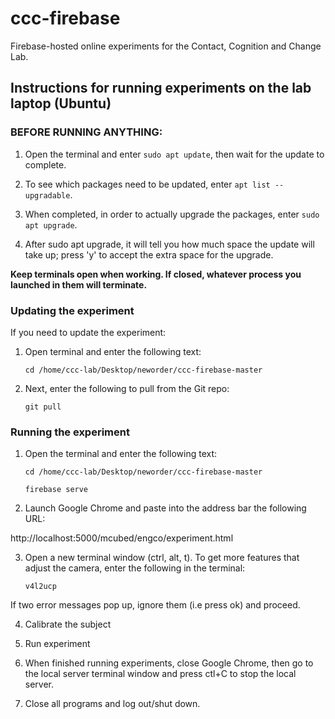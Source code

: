 # ccc-firebase
Firebase-hosted online experiments for the Contact, Cognition and Change Lab.

## Instructions for running experiments on the lab laptop (Ubuntu)

### BEFORE RUNNING ANYTHING:

1. Open the terminal and enter `sudo apt update`, then wait for the update to complete.

2. To see which packages need to be updated, enter `apt list --upgradable`.

3. When completed, in order to actually upgrade the packages, enter `sudo apt upgrade`.

4. After sudo apt upgrade, it will tell you how much space the update will take up; press 'y' to accept the extra space for the upgrade.

**Keep terminals open when working. If closed, whatever process you launched in them will terminate.**

### Updating the experiment

If you need to update the experiment:

1. Open terminal and enter the following text:

     `cd /home/ccc-lab/Desktop/neworder/ccc-firebase-master`

2. Next, enter the following to pull from the Git repo:

     `git pull`

### Running the experiment

1. Open the terminal and enter the following text:

     `cd /home/ccc-lab/Desktop/neworder/ccc-firebase-master`

     `firebase serve`

2. Launch Google Chrome and paste into the address bar the following URL:

  http://localhost:5000/mcubed/engco/experiment.html

3. Open a new terminal window (ctrl, alt, t). To get more features that adjust the camera, enter the following in the terminal:

     `v4l2ucp`

If two error messages pop up, ignore them (i.e press ok) and proceed.

4. Calibrate the subject

5. Run experiment

6. When finished running experiments, close Google Chrome, then go to the local server terminal window and press ctl+C to stop the local server.

7. Close all programs and log out/shut down.
